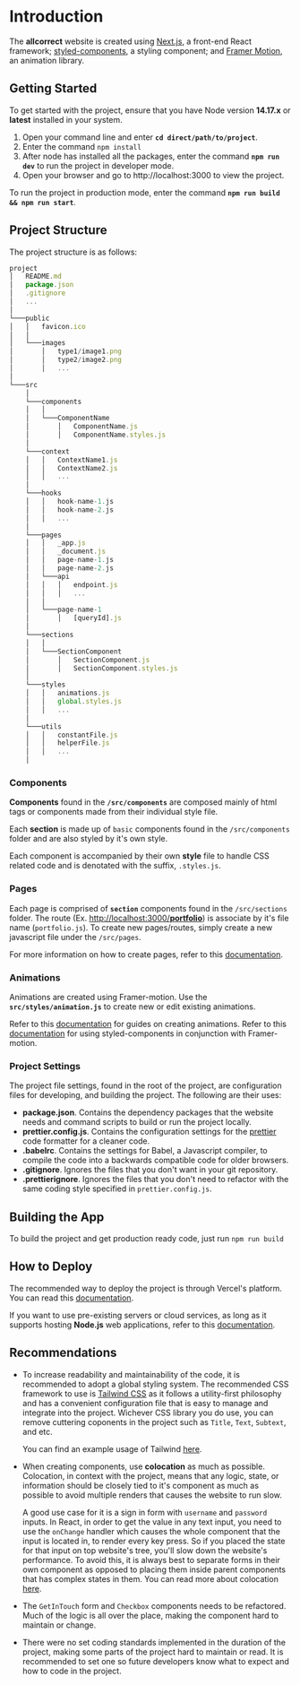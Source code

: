 # Introduction

The **allcorrect** website is created using [Next.js](https://nextjs.org/), a front-end React framework; [styled-components](https://styled-components.com/), a styling component; and [Framer Motion](https://www.framer.com/motion/), an animation library.

## Getting Started

To get started with the project, ensure that you have Node version **14.17.x** or **latest** installed in your system.

1. Open your command line and enter **`cd direct/path/to/project`**.
2. Enter the command `npm install`
3. After node has installed all the packages, enter the command **`npm run dev`** to run the project in developer mode.
4. Open your browser and go to http://localhost:3000 to view the project.

To run the project in production mode, enter the command **`npm run build && npm run start`**.

## Project Structure

The project structure is as follows:

```javascript
project
│   README.md
│   package.json
│   .gitignore
│   ...
│
└───public
│   │   favicon.ico
│   │
│   └───images
│       │   type1/image1.png
│       │   type2/image2.png
│       │   ...
│
└───src
    │
    └───components
    │   │
    │   └───ComponentName
    │       │   ComponentName.js
    │       │   ComponentName.styles.js
    │
    └───context
    │   │   ContextName1.js
    │   │   ContextName2.js
    │   │   ...
    │
    └───hooks
    │   │   hook-name-1.js
    │   │   hook-name-2.js
    │   │   ...
    │
    └───pages
    │   │   _app.js
    │   │   _document.js
    │   │   page-name-1.js
    │   │   page-name-2.js
    │   └───api
    │   │   │   endpoint.js
    │   │   │   ...
    │   │
    │   └───page-name-1
    │       │   [queryId].js
    │
    └───sections
    │   │
    │   └───SectionComponent
    │       │   SectionComponent.js
    │       │   SectionComponent.styles.js
    │
    └───styles
    │   │   animations.js
    │   │   global.styles.js
    │   │   ...
    │
    └───utils
    │   │   constantFile.js
    │   │   helperFile.js
    │   │   ...
    │

```

### Components

**Components** found in the **`/src/components`** are composed mainly of html tags or components made from their individual style file.

Each **section** is made up of `basic` components found in the `/src/components` folder and are also styled by it's own style.

Each component is accompanied by their own **style** file to handle CSS related code and is denotated with the suffix, `.styles.js`.

### Pages

Each page is comprised of **`section`** components found in the `/src/sections` folder. The route (Ex. [http://localhost:3000/**portfolio**](http://localhost:3000/portfolio)) is associate by it's file name (`portfolio.js`). To create new pages/routes, simply create a new javascript file under the `/src/pages`.

For more information on how to create pages, refer to this [documentation](https://nextjs.org/docs/basic-features/pages).

### Animations

Animations are created using Framer-motion. Use the **`src/styles/animation.js`** to create new or edit existing animations.

Refer to this [documentation](https://www.framer.com/docs/) for guides on creating animations.
Refer to this [documentation](https://www.framer.com/docs/) for using styled-components in conjunction with Framer-motion.

### Project Settings

The project file settings, found in the root of the project, are configuration files for developing, and building the project. The following are their uses:

- **package.json**. Contains the dependency packages that the website needs and command scripts to build or run the project locally.
- **prettier.config.js**. Contains the configuration settings for the [prettier](https://prettier.io/) code formatter for a cleaner code.
- **.babelrc**. Contains the settings for Babel, a Javascript compiler, to compile the code into a backwards compatible code for older browsers.
- **.gitignore**. Ignores the files that you don't want in your git repository.
- **.prettierignore**. Ignores the files that you don't need to refactor with the same coding style specified in `prettier.config.js`.

## Building the App

To build the project and get production ready code, just run `npm run build`

## How to Deploy

The recommended way to deploy the project is through Vercel's platform. You can read this [documentation](https://nextjs.org/docs/deployment).

If you want to use pre-existing servers or cloud services, as long as it supports hosting **Node.js** web applications, refer to this [documentation](https://nextjs.org/docs/deployment#other-hosting-options).

## Recommendations

- To increase readability and maintainability of the code, it is recommended to adopt a global styling system. The recommended CSS framework to use is [Tailwind CSS](https://tailwindcss.com/) as it follows a utility-first philosophy and has a convenient configuration file that is easy to manage and integrate into the project. Wichever CSS library you do use, you can remove cuttering coponents in the project such as `Title`, `Text`, `Subtext`, and etc.  

  You can find an example usage of Tailwind [here](https://github.com/sayus2884/portfolio).

- When creating components, use **colocation** as much as possible. Colocation, in context with the project, means that any logic, state, or information should be closely tied to it's component as much as possible to avoid multiple renders that causes the website to run slow.

  A good use case for it is a sign in form with `username` and `password` inputs. In React, in order to get the value in any text input, you need to use the `onChange` handler which causes the whole component that the input is located in, to render every key press. So if you placed the state for that input on top website's tree, you'll slow down the website's performance. To avoid this, it is always best to separate forms in their own component as opposed to placing them inside parent components that has complex states in them. You can read more about colocation [here](https://kentcdodds.com/blog/state-colocation-will-make-your-react-app-faster).
  
- The `GetInTouch` form and `Checkbox` components needs to be refactored. Much of the logic is all over the place, making the component hard to maintain or change.

- There were no set coding standards implemented in the duration of the project, making some parts of the project hard to maintain or read. It is recommended to set one so future developers know what to expect and how to code in the project.
